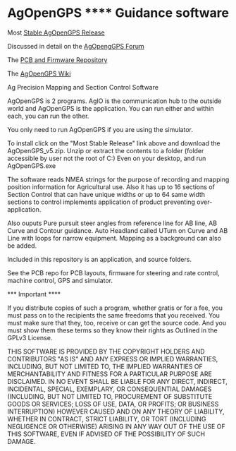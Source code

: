 
# AgOpenGPS  ****  Guidance software

Most [Stable AgOpenGPS Release](https://github.com/farmerbriantee/AgOpenGPS/releases)

Discussed in detail on the [AgOpengGPS Forum](https://discourse.agopengps.com/)

The [PCB and Firmware Repository](https://github.com/farmerbriantee/AgOpenGPS_Boards)

The [AgOpenGPS Wiki](https://github.com/farmerbriantee/AgOpenGPS_Boards/wiki)


Ag Precision Mapping and Section Control Software

AgOpenGPS is 2 programs. AgIO is the communication hub to the outside world and AgOpenGPS is the 
application. You can run either and within each, you can run the other. 

You only need to run AgOpenGPS if you are using the simulator.

To install click on the "Most Stable Release" link above and download the AgOpenGPS_v5.zip.
Unzip or extract the contents to a folder (folder accessible by user not the root of C:\) 
Even on your desktop, and run AgOpenGPS.exe

The software reads NMEA strings for the purpose of recording and mapping position information 
for Agricultural use. Also it has up to 16 sections of Section Control that can have unique widths 
or up to 64 same width sections to control implements application of product preventing 
over-application.

Also ouputs Pure pursuit steer angles from reference line for AB line, AB Curve and Contour guidance. 
Auto Headland called UTurn on Curve and AB Line with loops for narrow equipment. 
Mapping as a background can also be added.

Included in this repository is an application, and source folders. 

See the PCB repo for PCB layouts, firmware for steering and rate control, machine control, GPS and simulator. 

*** Important ****

If you distribute copies of such a program, whether
gratis or for a fee, you must pass on to the recipients the same
freedoms that you received.  You must make sure that they, too, receive
or can get the source code.  And you must show them these terms so they
know their rights as Outlined in the GPLv3 License.

THIS SOFTWARE IS PROVIDED BY THE COPYRIGHT HOLDERS AND CONTRIBUTORS "AS IS" AND ANY EXPRESS OR IMPLIED WARRANTIES, INCLUDING, BUT NOT LIMITED TO, THE IMPLIED WARRANTIES OF MERCHANTABILITY AND FITNESS FOR A PARTICULAR PURPOSE ARE DISCLAIMED.
IN NO EVENT SHALL <COPYRIGHT HOLDER> BE LIABLE FOR ANY DIRECT, INDIRECT, INCIDENTAL, SPECIAL, EXEMPLARY, OR CONSEQUENTIAL DAMAGES (INCLUDING, BUT NOT LIMITED TO, PROCUREMENT OF SUBSTITUTE GOODS OR SERVICES;
LOSS OF USE, DATA, OR PROFITS; OR BUSINESS INTERRUPTION) HOWEVER CAUSED AND ON ANY THEORY OF LIABILITY, WHETHER IN CONTRACT, STRICT LIABILITY, OR TORT (INCLUDING NEGLIGENCE OR OTHERWISE) ARISING IN ANY WAY OUT OF THE USE OF THIS SOFTWARE, EVEN IF ADVISED OF THE POSSIBILITY OF SUCH DAMAGE.

